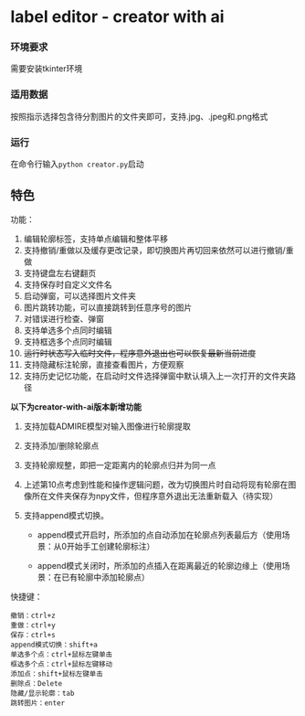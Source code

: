 # label editor - creator with ai

### 环境要求

需要安装tkinter环境

### 适用数据

按照指示选择包含待分割图片的文件夹即可，支持.jpg、.jpeg和.png格式

### 运行

在命令行输入`python creator.py`启动

## 特色

功能：

1. 编辑轮廓标签，支持单点编辑和整体平移
2. 支持撤销/重做以及缓存更改记录，即切换图片再切回来依然可以进行撤销/重做
3. 支持键盘左右键翻页
4. 支持保存时自定义文件名
5. 启动弹窗，可以选择图片文件夹
6. 图片跳转功能，可以直接跳转到任意序号的图片
7. 对错误进行检查、弹窗
8. 支持单选多个点同时编辑
9. 支持框选多个点同时编辑
10. ~~运行时状态写入临时文件，程序意外退出也可以恢复最新当前进度~~
11. 支持隐藏标注轮廓，直接查看图片，方便观察
12. 支持历史记忆功能，在启动时文件选择弹窗中默认填入上一次打开的文件夹路径

**以下为creator-with-ai版本新增功能**

1. 支持加载ADMIRE模型对输入图像进行轮廓提取

2. 支持添加/删除轮廓点

3. 支持轮廓规整，即把一定距离内的轮廓点归并为同一点

4. 上述第10点考虑到性能和操作逻辑问题，改为切换图片时自动将现有轮廓在图像所在文件夹保存为npy文件，但程序意外退出无法重新载入（待实现）

5. 支持append模式切换。

    -   append模式开启时，所添加的点自动添加在轮廓点列表最后方（使用场景：从0开始手工创建轮廓标注）

    -   append模式关闭时，所添加的点插入在距离最近的轮廓边缘上（使用场景：在已有轮廓中添加轮廓点）

快捷键：

```
撤销：ctrl+z
重做：ctrl+y
保存：ctrl+s
append模式切换：shift+a
单选多个点：ctrl+鼠标左键单击
框选多个点：ctrl+鼠标左键移动
添加点：shift+鼠标左键单击
删除点：Delete
隐藏/显示轮廓：tab
跳转图片：enter
```
